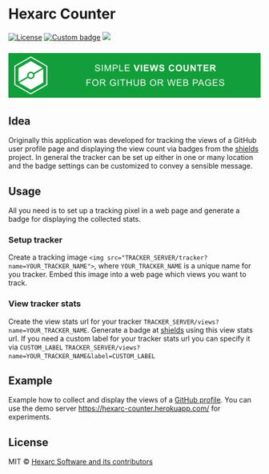 # Hexarc Counter

[![License](http://img.shields.io/:license-mit-blue.svg)](http://badges.mit-license.org)
[![Custom badge](https://img.shields.io/endpoint?color=blue&url=https%3A%2F%2Fhexarc-counter.herokuapp.com%2Fviews%3Fname%3Dhexarc-counter%26label%3Dproject%2520views)](https://github.com/hexarc-software/hexarc-counter)
<img src="https://hexarc-counter.herokuapp.com/tracker?name=hexarc-counter">

<h3 align="center">
    <a href="https://github.com/hexarc-software/hexarc-counter">
        <img src=".images/tracker_logo.png"/>
    </a>
</h3>

## Idea
Originally this application was developed for tracking the views of a GitHub user profile page and displaying 
the view count via badges from the [shields](https://shields.io/) project. In general the tracker can be
set up either in one or many location and the badge settings can be customized to convey a sensible message.

## Usage
All you need is to set up a tracking pixel in a web page and generate a badge for displaying
the collected stats.

### Setup tracker
Create a tracking image `<img src="TRACKER_SERVER/tracker?name=YOUR_TRACKER_NAME">`,
where `YOUR_TRACKER_NAME` is a unique name for you tracker. Embed this image into
a web page which views you want to track.

### View tracker stats
Create the view stats url for your tracker `TRACKER_SERVER/views?name=YOUR_TRACKER_NAME`.
Generate a badge at [shields](https://shields.io/endpoint) using this view stats url.
If you need a custom label for your tracker stats url you can specify it via `CUSTOM_LABEL`
`TRACKER_SERVER/views?name=YOUR_TRACKER_NAME&label=CUSTOM_LABEL`

## Example
Example how to collect and display the views of a [GitHub profile](https://github.com/shadeglare/shadeglare#readme).
You can use the demo server https://hexarc-counter.herokuapp.com/ for experiments.

## License
MIT © [Hexarc Software and its contributors](https://github.com/hexarc-software)